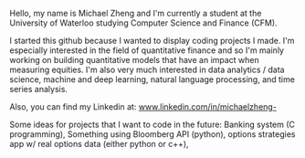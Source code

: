 Hello, my name is Michael Zheng and I'm currently a student at the University of Waterloo studying Computer Science and Finance (CFM).

I started this github because I wanted to display coding projects I made. I'm especially interested in the field of quantitative finance and so I'm mainly working on building quantitative models that have an impact when measuring equities. I'm also very much interested in data analytics / data science, machine and deep learning, natural language processing, and time series analysis. 

Also, you can find my Linkedin at: www.linkedin.com/in/michaelzheng-

Some ideas for projects that I want to code in the future: Banking system (C programming), Something using Bloomberg API (python), options strategies app w/ real options data (either python or c++), 
